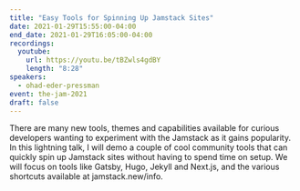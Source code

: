 ```yaml
---
title: "Easy Tools for Spinning Up Jamstack Sites"
date: 2021-01-29T15:55:00-04:00
end_date: 2021-01-29T16:05:00-04:00
recordings:
  youtube:
    url: https://youtu.be/tBZwls4gdBY
    length: "8:28"
speakers:
  - ohad-eder-pressman
event: the-jam-2021
draft: false
---
```


There are many new tools, themes and capabilities available for curious developers wanting to experiment with the Jamstack as it gains popularity. In this lightning talk, I will demo a couple of cool community tools that can quickly spin up Jamstack sites without having to spend time on setup. We will focus on tools like Gatsby, Hugo, Jekyll and Next.js, and the various shortcuts available at jamstack.new/info.
